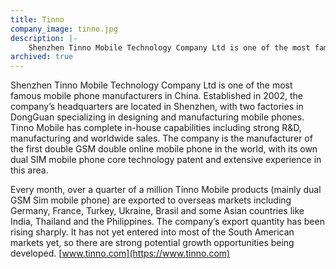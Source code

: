 ```yaml
---
title: Tinno
company_image: tinno.jpg
description: |-
    Shenzhen Tinno Mobile Technology Company Ltd is one of the most famous mobile phone manufacturers in China.
archived: true
---
```

Shenzhen Tinno Mobile Technology Company Ltd is one of the most famous mobile phone manufacturers in China. Established in 2002, the company’s headquarters are located in Shenzhen, with two factories in DongGuan specializing in designing and manufacturing mobile phones. Tinno Mobile has complete in-house capabilities including strong R&D, manufacturing and worldwide sales. The company is the manufacturer of the first double GSM double online mobile phone in the world, with its own dual SIM mobile phone core technology patent and extensive experience in this area.

Every month, over a quarter of a million Tinno Mobile products (mainly dual GSM Sim mobile phone) are exported to overseas markets including Germany, France, Turkey, Ukraine, Brasil and some Asian countries like India, Thailand and the Philippines. The company’s export quantity has been rising sharply. It has not yet entered into most of the South American markets yet, so there are strong potential growth opportunities being developed. [www.tinno.com](https://www.tinno.com)
